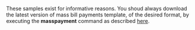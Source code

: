 These samples exist for informative reasons. You shoud always download the latest version of mass bill payments template, of the desired format, by executing the **masspayment** command as described [here](https://github.com/myNBGcode/FileAPI_Cli_V4_1/blob/8593687f42ddfd133d8c2a075bde5a697633c027/BasicInstructions.txt#L665). 
